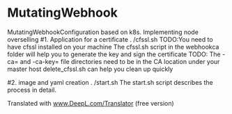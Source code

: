# MutatingWebhook
MutatingWebhookConfiguration based on k8s. Implementing node overselling
#1. Application for a certificate 
    . /cfssl.sh
TODO:You need to have cfssl installed on your machine
The cfssl.sh script in the webhookca folder will help you to generate the key and sign the certificate TODO: The -ca= and -ca-key= file directories need to be in the CA location under your master host
delete_cfssl.sh can help you clean up quickly

#2. image and yaml creation
    . /start.sh
The start.sh script describes the process in detail.


Translated with www.DeepL.com/Translator (free version)
